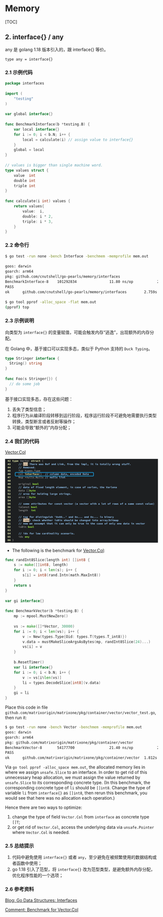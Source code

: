 # Memory

[TOC]

## 2. interface{} / any
any 是 golang 1.18 版本引入的，跟 interface{} 等价。

```
type any = interface{}
```

### 2.1 示例代码

```go
package interfaces

import (
	"testing"
)

var global interface{}

func BenchmarkInterface(b *testing.B) {
	var local interface{}
	for i := 0; i < b.N; i++ {
		local = calculate(i) // assign value to interface{}
	}
	global = local
}

// values is bigger than single machine word.
type values struct {
	value  int
	double int
	triple int
}

func calculate(i int) values {
	return values{
		value:  i,
		double: i * 2,
		triple: i * 3,
	}
}
```

### 2.2 命令行

```bash
$ go test -run none -bench Interface -benchmem -memprofile mem.out

goos: darwin
goarch: arm64
pkg: github.com/cnutshell/go-pearls/memory/interfaces
BenchmarkInterface-8    101292834               11.80 ns/op           24 B/op          1 allocs/op
PASS
ok      github.com/cnutshell/go-pearls/memory/interfaces        2.759s

$ go tool pprof -alloc_space -flat mem.out
(pprof) top 
```

### 2.3 示例说明

向类型为 `interface{}` 的变量赋值，可能会触发内存“逃逸”，出现额外的内存分配。

在 Golang 中，基于接口可以实现多态，类似于 Python 支持的 `Duck Typing`。

```go
type Stringer interface {
  String() string
}

func Foo(s Stringer{}) {
  // do some job
}
```

基于接口实现多态，存在这些问题：

1. 丢失了类型信息；
2. 程序行为从编译阶段转移到运行阶段，程序运行阶段不可避免地需要执行类型转换，类型断言或者反射等操作；
3. 可能会导致“额外的”内存分配；

### 2.4 我们的代码

[Vector.Col](https://github.com/matrixorigin/matrixone/blob/9a3b0a2bc7a44092d06f42d2dc16ba55d22a9b5c/pkg/container/vector/vector.go#L46)

![image-20230206152904810](../../docs/image-20230206152904810.png)

- The following is the benchmark for [Vector.Col](https://github.com/matrixorigin/matrixone/blob/56bc90513f2d5dfeb21c3ecbb75c286507d58401/pkg/container/vector/vector.go#L44):

```go
func randInt8Slice(length int) []int8 {
    s := make([]int8, length)
    for i := 0; i < len(s); i++ {
        s[i] = int8(rand.Intn(math.MaxInt8))
    }
    return s
}

var gi interface{}

func BenchmarkVector(b *testing.B) {
    mp := mpool.MustNewZero()

    vs := make([]*Vector, 30000)
    for i := 0; i < len(vs); i++ {
        v := New(types.Type{Oid: types.T(types.T_int8)})
        v.data = mustMakeSliceArgsAsBytes(mp, randInt8Slice(24)...)
        vs[i] = v
    }

    b.ResetTimer()
    var li interface{}
    for i := 0; i < b.N; i++ {
        v := vs[i%len(vs)]
        li = types.DecodeSlice[int8](v.data)
    }
    gi = li
}
```

Place this code in file `github.com/matrixorigin/matrixone/pkg/container/vector/vector_test.go`, then run it:

```bash
$ go test -run none -bench Vector -benchmem -memprofile mem.out
goos: darwin
goarch: arm64
pkg: github.com/matrixorigin/matrixone/pkg/container/vector
BenchmarkVector-8       54177700                21.40 ns/op           24 B/op          1 allocs/op
PASS
ok      github.com/matrixorigin/matrixone/pkg/container/vector  1.812s
```

Via `go tool pprof -alloc_space mem.out`, the allocated memory lies in where we assign `unsafe.Slice` to an interface. In order to get rid of this unnecessary heap allocation, we must assign the value returned by `unsafe.Slice` to its corresponding concrete type. (In this benchmark, the corresponding concrete type of `li` should be `[]int8`. Change the type of variable `li` from `interface{}` as `[]int8`, then rerun this benchmark, you would see that here was no allocation each operation.)

Hence there are two ways to optimize:

1. change the type of field `Vector.Col` from `interface` as concrete type `[]T`;
2. or get rid of `Vector.Col`, access the underlying data via `unsafe.Pointer` where `Vector.Col` is needed.

### 2.5 总结提示

1. 代码中避免使用 `interface{}` 或者 `any`，至少避免在被频繁使用的数据结构或者函数中使用；
2. go 1.18 引入了范型，将 `interface{}` 改为范型类型，是避免额外内存分配，优化程序性能的一个选项；

### 2.6 参考资料

[Blog: Go Data Structures: Interfaces](https://research.swtch.com/interfaces)

[Comment: Benchmark for Vector.Col](https://github.com/matrixorigin/matrixone/issues/6820#issuecomment-1324519061)


